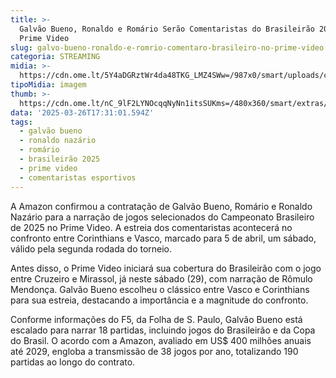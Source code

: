 ```yaml
---
title: >-
  Galvão Bueno, Ronaldo e Romário Serão Comentaristas do Brasileirão 2025 no
  Prime Video
slug: galvo-bueno-ronaldo-e-romrio-comentaro-brasileiro-no-prime-video
categoria: STREAMING
midia: >-
  https://cdn.ome.lt/5Y4aDGRztWr4da48TKG_LMZ4SWw=/987x0/smart/uploads/conteudo/fotos/02_MwFE75G.jpg
tipoMidia: imagem
thumb: >-
  https://cdn.ome.lt/nC_9lF2LYNOcqqNyNn1itsSUKms=/480x360/smart/extras/conteudos/01_hGiDSy5.jpg
data: '2025-03-26T17:31:01.594Z'
tags:
  - galvão bueno
  - ronaldo nazário
  - romário
  - brasileirão 2025
  - prime video
  - comentaristas esportivos
---
```


A Amazon confirmou a contratação de Galvão Bueno, Romário e Ronaldo Nazário para a narração de jogos selecionados do Campeonato Brasileiro de 2025 no Prime Video. A estreia dos comentaristas acontecerá no confronto entre Corinthians e Vasco, marcado para 5 de abril, um sábado, válido pela segunda rodada do torneio.

Antes disso, o Prime Video iniciará sua cobertura do Brasileirão com o jogo entre Cruzeiro e Mirassol, já neste sábado (29), com narração de Rômulo Mendonça. Galvão Bueno escolheu o clássico entre Vasco e Corinthians para sua estreia, destacando a importância e a magnitude do confronto.

Conforme informações do F5, da Folha de S. Paulo, Galvão Bueno está escalado para narrar 18 partidas, incluindo jogos do Brasileirão e da Copa do Brasil. O acordo com a Amazon, avaliado em US$ 400 milhões anuais até 2029, engloba a transmissão de 38 jogos por ano, totalizando 190 partidas ao longo do contrato.
